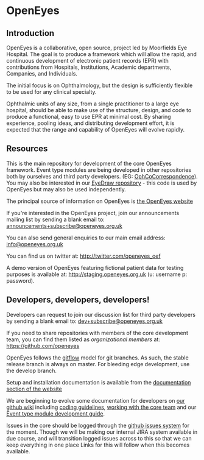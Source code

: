 OpenEyes
========

Introduction
------------

OpenEyes is a collaborative, open source, project led by Moorfields Eye Hospital. The goal is to produce a framework which will allow the rapid, and continuous development of electronic patient records (EPR) with contributions from Hospitals, Institutions, Academic departments, Companies, and Individuals.

The initial focus is on Ophthalmology, but the design is sufficiently flexible to be used for any clinical specialty.

Ophthalmic units of any size, from a single practitioner to a large eye hospital, should be able to make use of the structure, design, and code to produce a functional, easy to use EPR at minimal cost. By sharing experience, pooling ideas, and distributing development effort, it is expected that the range and capability of OpenEyes will evolve rapidly.

Resources
---------

This is the main repository for development of the core OpenEyes framework.  Event type modules are being developed in other repositories both by ourselves and third party developers.  (EG: [OphCoCorrespondence](https://github.com/openeyes/OphCoCorrespondence)).  You may also be interested in our [EyeDraw repository](https://github.com/openeyes/EyeDraw) - this code is used by OpenEyes but may also be used independently.

The principal source of information on OpenEyes is [the OpenEyes website](http://www.openeyes.org.uk)

If you're interested in the OpenEyes project, join our announcements mailing list by sending a blank email to: <announcements+subscribe@openeyes.org.uk>

You can also send general enquiries to our main email address: <info@openeyes.org.uk>

You can find us on twitter at: http://twitter.com/openeyes_oef

A demo version of OpenEyes featuring fictional patient data for testing purposes is available at: <http://staging.openeyes.org.uk> (u: username p: password).

Developers, developers, developers!
-----------------------------------

Developers can request to join our discussion list for third party developers by sending a blank email to: <dev+subscribe@openeyes.org.uk>

If you need to share repositories with members of the core development team, you can find them listed as _organizational members_ at: <https://github.com/openeyes>

OpenEyes follows the [gitflow](http://nvie.com/posts/a-successful-git-branching-model/) model for git branches. As such, the stable release branch is always on master. For bleeding edge development, use the develop branch.

Setup and installation documentation is available from the [documentation section of the website](http://www.openeyes.org.uk/documentation.html)

We are beginning to evolve some documentation for developers on [our github wiki](https://github.com/openeyes/OpenEyes/wiki) including [coding guidelines](https://github.com/openeyes/OpenEyes/wiki/Coding-Guidelines), [working with the core team](https://github.com/openeyes/OpenEyes/wiki/Working-With-The-Core-Team) and our [Event type module development guide](https://github.com/openeyes/OpenEyes/wiki/Event-Type-Module-Development-Guide).

Issues in the core should be logged through the [github issues system](https://github.com/openeyes/OpenEyes/issues) for the moment.  Though we will be making our internal JIRA system available in due course, and will transition logged issues across to this so that we can keep everything in one place  Links for this will follow when this becomes available.



